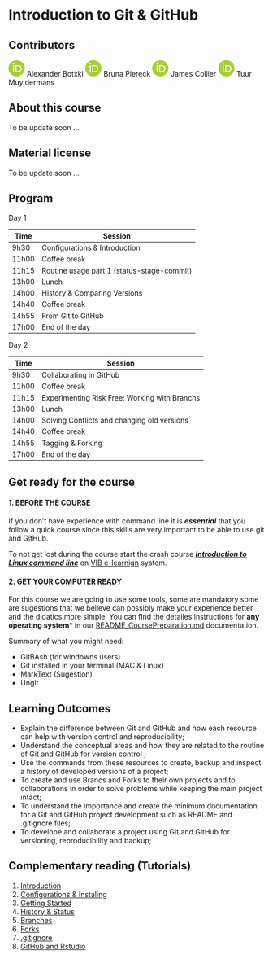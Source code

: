 # Introduction to Git & GitHub

## Contributors

[![ORCID](https://raw.githubusercontent.com/vibbits/rdm-introductory-course/main/images/logos/32px-ORCID_iD.svg.png)](https://orcid.org/0000-0001-6691-4233) Alexander Botxki
[![ORCID](https://raw.githubusercontent.com/vibbits/rdm-introductory-course/main/images/logos/32px-ORCID_iD.svg.png)](https://orcid.org/0000-0001-5958-0669) Bruna Piereck
[![ORCID](https://raw.githubusercontent.com/vibbits/rdm-introductory-course/main/images/logos/32px-ORCID_iD.svg.png)](https://orcid.org/0000-0002-0020-421X) James Collier
[![ORCID](https://raw.githubusercontent.com/vibbits/rdm-introductory-course/main/images/logos/32px-ORCID_iD.svg.png)](https://orcid.org/0000-0002-3926-7293) Tuur Muyldermans

## About this course

To be update soon ...

## Material license
To be update soon ...

## Program

Day 1

| Time  | Session                                                                   |
| ----- | ------------------------------------------------------------------------- |
| 9h30  | Configurations & Introduction                                             |
| 11h00 | Coffee break                                                              |
| 11h15 | Routine usage part 1 (status-stage-commit)                                |
| 13h00 | Lunch                                                                     |
| 14h00 | History & Comparing Versions                                              |
| 14h40 | Coffee break                                                              |
| 14h55 | From Git to GitHub                                                        |
| 17h00 | End of the day                                                            |

Day 2

| Time  | Session                                                                   |
| ----- | ------------------------------------------------------------------------- |
| 9h30  | Collaborating in GitHub                                                   |
| 11h00 | Coffee break                                                              |
| 11h15 | Experimenting Risk Free: Working with Branchs                             |
| 13h00 | Lunch                                                                     |
| 14h00 | Solving Conflicts and changing old versions                               |
| 14h40 | Coffee break                                                              |
| 14h55 | Tagging & Forking                                                         |
| 17h00 | End of the day                                                            |

## Get ready for the course

#### 1. BEFORE THE COURSE 

If you don’t have experience with command line it is ***essential*** that you follow a quick course since this skills are very important to be able to use git and GitHub.

To not get lost during the course start the crash course [***Introduction to Linux command line***](https://elearning.vib.be/courses/linux/) on [VIB e-learnign](https://elearning.vib.be/) system.

#### 2. GET YOUR COMPUTER READY

For this course we are going to use some tools, some are mandatory some are sugestions that we believe can possibly make your experience better and the didatics more simple. You can find the detailes instructions for **any operating system*** in our [README_CoursePreparation.md](https://github.com/vibbits/introduction-github/blob/master/README_CoursePreparation.md) documentation. 

Summary of what you might need:
- GitBAsh (for windowns users)
- Git installed in your terminal (MAC & Linux)
- MarkText (Sugestion)
- Ungit

## Learning Outcomes

-	Explain the difference between Git and GitHub and how each resource can help with version control and reproducibility;
-	Understand the conceptual areas and how they are related to the routine of Git and GitHub for version control ;
-	Use the commands from these resources to create, backup and inspect a history of developed versions of a project;
-	To create and use Brancs and Forks to their own projects and to collaborations in order to solve problems while keeping the main project intact;
-	To understand the importance and create the minimum documentation for a Git and GitHub project development such as README and .gitignore files;
-	To develope and collaborate a project using Git and GitHub for versioning, reproducibility and backup;


## Complementary reading (Tutorials)
1. [Introduction](https://github.com/vibbits/introduction-github/tree/master/tutorials/1_introduction)
2. [Configurations & Instaling](https://github.com/vibbits/introduction-github/tree/master/tutorials/2_configurations_instaling)
3. [Getting Started](https://github.com/vibbits/introduction-github/tree/master/tutorials/3_getting_started)
4. [History & Status](https://github.com/vibbits/introduction-github/tree/master/tutorials/4_history_status)
5. [Branches](https://github.com/vibbits/introduction-github/tree/master/tutorials/5_branches)
6. [Forks](https://github.com/vibbits/introduction-github/tree/master/tutorials/6_forks)
7. [.gitignore](https://github.com/vibbits/introduction-github/tree/master/tutorials/7_gitignore)
8. [GitHub and Rstudio](https://github.com/vibbits/introduction-github/tree/master/tutorials/8_github_rstudio)